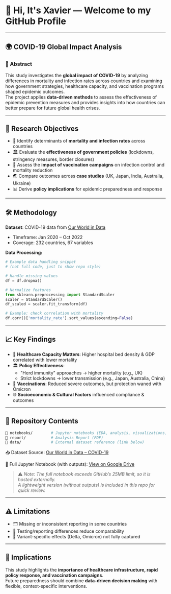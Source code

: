 # 👋 Hi, It's Xavier — Welcome to my GitHub Profile  

---

## 🌍 COVID-19 Global Impact Analysis  

### 📖 Abstract  
This study investigates the **global impact of COVID-19** by analyzing differences in mortality and infection rates across countries and examining how government strategies, healthcare capacity, and vaccination programs shaped epidemic outcomes.  
The project applies **data-driven methods** to assess the effectiveness of epidemic prevention measures and provides insights into how countries can better prepare for future global health crises.  

---

## 🎯 Research Objectives  
- 🔎 Identify determinants of **mortality and infection rates** across countries  
- 🏛 Evaluate the **effectiveness of government policies** (lockdowns, stringency measures, border closures)  
- 💉 Assess the **impact of vaccination campaigns** on infection control and mortality reduction  
- 🌏 Compare outcomes across **case studies** (UK, Japan, India, Australia, Ukraine)  
- 📊 Derive **policy implications** for epidemic preparedness and response  

---

## 🛠️ Methodology  

**Dataset**: COVID-19 data from [Our World in Data](https://github.com/owid/covid-19-data)  
- Timeframe: Jan 2020 – Oct 2022  
- Coverage: 232 countries, 67 variables  

**Data Processing:**  
```python
# Example data handling snippet
# (not full code, just to show repo style)

# Handle missing values
df = df.dropna()

# Normalize features
from sklearn.preprocessing import StandardScaler
scaler = StandardScaler()
df_scaled = scaler.fit_transform(df)

# Example: check correlation with mortality
df.corr()['mortality_rate'].sort_values(ascending=False)
```

---
## 📈 Key Findings  
- 🏥 **Healthcare Capacity Matters**: Higher hospital bed density & GDP correlated with lower mortality  
- 🏛 **Policy Effectiveness**:  
  - "Herd immunity" approaches → higher mortality (e.g., UK)  
  - Strict lockdowns → lower transmission (e.g., Japan, Australia, China)  
- 💉 **Vaccinations**: Reduced severe outcomes, but protection waned with Omicron  
- 🌐 **Socioeconomic & Cultural Factors** influenced compliance & outcomes  

---

## 📂 Repository Contents  
```bash
📁 notebooks/        # Jupyter notebooks (EDA, analysis, visualizations) → see external link below
📁 report/           # Analysis Report (PDF)
📁 data/             # External dataset reference (link below)
```

📥 Dataset Source: [Our World in Data – COVID-19](https://github.com/owid/covid-19-data)

📓 Full Jupyter Notebook (with outputs): [View on Google Drive](https://drive.google.com/file/d/15ILJy1dGnQTPYd7qM6d1hzMLIxfViJju/view?usp=drive_link)


> ⚠️ *Note: The full notebook exceeds GitHub’s 25MB limit, so it is hosted externally.  
> A lightweight version (without outputs) is included in this repo for quick review.*

---

## ⚠️ Limitations  
- 🗂️ Missing or inconsistent reporting in some countries  
- 🧪 Testing/reporting differences reduce comparability  
- 🦠 Variant-specific effects (Delta, Omicron) not fully captured  

---

## 🧭 Implications  
This study highlights the **importance of healthcare infrastructure, rapid policy response, and vaccination campaigns**.  
Future preparedness should combine **data-driven decision making** with flexible, context-specific interventions.  
